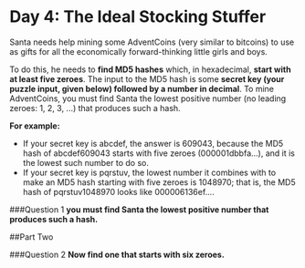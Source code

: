 # Day 4: The Ideal Stocking Stuffer

Santa needs help mining some AdventCoins (very similar to bitcoins) to use as gifts for all the economically forward-thinking little girls and boys.

To do this, he needs to **find MD5 hashes** which, in hexadecimal, **start with at least five zeroes**. The input to the MD5 hash is some **secret key (your puzzle input, given below) followed by a number in decimal**. To mine AdventCoins, you must find Santa the lowest positive number (no leading zeroes: 1, 2, 3, ...) that produces such a hash.

**For example:**

* If your secret key is abcdef, the answer is 609043, because the MD5 hash of abcdef609043 starts with five zeroes (000001dbbfa...), and it is the lowest such number to do so.
* If your secret key is pqrstuv, the lowest number it combines with to make an MD5 hash starting with five zeroes is 1048970; that is, the MD5 hash of pqrstuv1048970 looks like 000006136ef....

###Question 1
**you must find Santa the lowest positive number that produces such a hash.**

##Part Two

###Question 2
**Now find one that starts with six zeroes.**